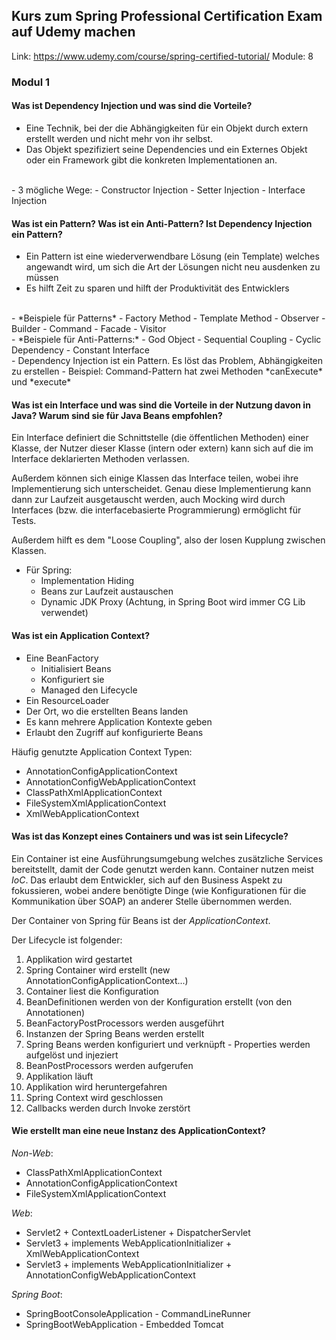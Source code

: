## Kurs zum Spring Professional Certification Exam auf Udemy machen
Link: https://www.udemy.com/course/spring-certified-tutorial/
Module: 8

### Modul 1
#### Was ist Dependency Injection und was sind die Vorteile?
- Eine Technik, bei der die Abhängigkeiten für ein Objekt durch extern erstellt werden und nicht mehr von ihr selbst.
- Das Objekt spezifiziert seine Dependencies und ein Externes Objekt oder ein Framework gibt die konkreten Implementationen an.
<br>
- 3 mögliche Wege:
	- Constructor Injection
	- Setter Injection
	- Interface Injection

#### Was ist ein Pattern? Was ist ein Anti-Pattern? Ist Dependency Injection ein Pattern?
- Ein Pattern ist eine wiederverwendbare Lösung (ein Template) welches angewandt wird, um sich die Art der Lösungen nicht neu ausdenken zu müssen
- Es hilft Zeit zu sparen und hilft der Produktivität des Entwicklers
<br>
- *Beispiele für Patterns*
	- Factory Method
	- Template Method
	- Observer
	- Builder
	- Command
	- Facade
	- Visitor
<br>
- *Beispiele für Anti-Patterns:*
	- God Object
	- Sequential Coupling
	- Cyclic Dependency
	- Constant Interface
<br>
- Dependency Injection ist ein Pattern. Es löst das Problem, Abhängigkeiten zu erstellen
- Beispiel: Command-Pattern hat zwei Methoden *canExecute* und *execute*

#### Was ist ein Interface und was sind die Vorteile in der Nutzung davon in Java? Warum sind sie für Java Beans empfohlen?
Ein Interface definiert die Schnittstelle (die öffentlichen Methoden) einer Klasse, der Nutzer dieser Klasse (intern oder extern) kann sich auf die im Interface deklarierten Methoden verlassen.

Außerdem können sich einige Klassen das Interface teilen, wobei ihre Implementierung sich unterscheidet. Genau diese Implementierung kann dann zur Laufzeit ausgetauscht werden, auch Mocking wird durch Interfaces (bzw. die interfacebasierte Programmierung) ermöglicht für Tests.

Außerdem hilft es dem "Loose Coupling", also der losen Kupplung zwischen Klassen.

- Für Spring:
	- Implementation Hiding
	- Beans zur Laufzeit austauschen
	- Dynamic JDK Proxy (Achtung, in Spring Boot wird immer CG Lib verwendet)

#### Was ist ein Application Context?
- Eine BeanFactory
	- Initialisiert Beans
	- Konfiguriert sie
	- Managed den Lifecycle
- Ein ResourceLoader
- Der Ort, wo die erstellten Beans landen
- Es kann mehrere Application Kontexte geben
- Erlaubt den Zugriff auf konfigurierte Beans

Häufig genutzte Application Context Typen:
- AnnotationConfigApplicationContext
- AnnotationConfigWebApplicationContext
- ClassPathXmlApplicationContext
- FileSystemXmlApplicationContext
- XmlWebApplicationContext

#### Was ist das Konzept eines Containers und was ist sein Lifecycle?
Ein Container ist eine Ausführungsumgebung welches zusätzliche Services bereitstellt, damit der Code genutzt werden kann. Container nutzen meist *IoC*.
Das erlaubt dem Entwickler, sich auf den Business Aspekt zu fokussieren, wobei andere benötigte Dinge (wie Konfigurationen für die Kommunikation über SOAP) an anderer Stelle übernommen werden.

Der Container von Spring für Beans ist der *ApplicationContext*.

Der Lifecycle ist folgender:
1. Applikation wird gestartet
2. Spring Container wird erstellt (new AnnotationConfigApplicationContext...)
3. Container liest die Konfiguration
4. BeanDefinitionen werden von der Konfiguration erstellt (von den Annotationen)
5. BeanFactoryPostProcessors werden ausgeführt
6. Instanzen der Spring Beans werden erstellt
7. Spring Beans werden konfiguriert und verknüpft - Properties werden aufgelöst und injeziert
8. BeanPostProcessors werden aufgerufen
9. Applikation läuft
10. Applikation wird heruntergefahren
11. Spring Context wird geschlossen
12. Callbacks werden durch Invoke zerstört

#### Wie erstellt man eine neue Instanz des ApplicationContext?
*Non-Web*:
- ClassPathXmlApplicationContext
- AnnotationConfigApplicationContext
- FileSystemXmlApplicationContext

*Web*:
- Servlet2 + ContextLoaderListener + DispatcherServlet
- Servlet3 + implements WebApplicationInitializer + XmlWebApplicationContext
- Servlet3 + implements WebApplicationInitializer + AnnotationConfigWebApplicationContext

*Spring Boot*:
- SpringBootConsoleApplication - CommandLineRunner
- SpringBootWebApplication - Embedded Tomcat